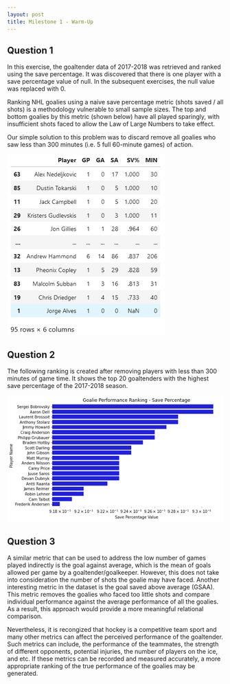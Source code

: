 ```yaml
---
layout: post
title: Milestone 1 - Warm-Up
---
```


## Question 1 

In this exercise, the goaltender data of 2017-2018 was retrieved and ranked using the save percentage. It was discovered that there is one player with a save percentage value of null. In the subsequent exercises, the null value was replaced with 0. 

Ranking NHL goalies using a naive save percentage metric (shots saved / all shots) is a methodology vulnerable to small sample sizes. The top and bottom goalies by this metric (shown below) have all played sparingly, with insufficient shots faced to allow the Law of Large Numbers to take effect.

Our simple solution to this problem was to discard remove all goalies who saw less than 300 minutes (i.e. 5 full 60-minute games) of action. 



![Question 1 Image](/Images/Warm-Up_Q1.png)


## Question 2

The following ranking is created after removing players with less than 300 minutes of game time. It shows the top 20 goaltenders with the highest save percentage of the 2017-2018 season.

![Question 2 Image](/Images/Warm-Up_Q2.png)



## Question 3

A similar metric that can be used to address the low number of games played indirectly is the goal against average, which is the mean of goals allowed per game by a goaltender/goalkeeper. However, this does not take into consideration the number of shots the goalie may have faced. Another interesting metric in the dataset is the goal saved above average (GSAA). This metric removes the goalies who faced too little shots and compare individual performance against the average performance of all the goalies. As a result, this approach would provide a more meaningful relational comparison. 


Nevertheless, it is recongized that hockey is a competitive team sport and many other metrics can affect the perceived performance of the goaltender. Such metrics can include, the performance of the teammates, the strength of different opponents, potential injuries, the number of players on the ice, and etc. If these metrics can be recorded and measured accurately, a more appropriate ranking of the true performance of the goalies may be generated. 




<br>
<br>
<br>



